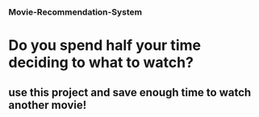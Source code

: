 ### Movie-Recommendation-System
# Do you spend half your time deciding to what to watch?
## use this project and save enough time to watch another movie!
